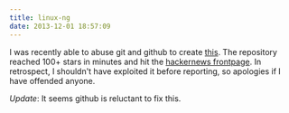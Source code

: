 ```yaml
---
title: linux-ng
date: 2013-12-01 18:57:09
---
```


I was recently able to abuse git and github to create [this](https://github.com/torvalds/linux-ng).
The repository reached 100+ stars in minutes and hit the [hackernews frontpage](https://news.ycombinator.com/item?id=6827029).
In retrospect, I shouldn't have exploited it before reporting, so apologies if I have offended anyone.

_Update_: It seems github is reluctant to fix this.
